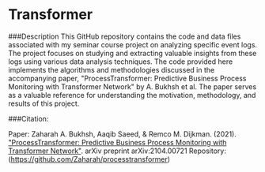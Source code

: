 # Transformer


###Description
This GitHub repository contains the code and data files associated with my seminar course project on analyzing specific event logs.
The project focuses on studying and extracting valuable insights from these logs using various data analysis techniques.
The code provided here implements the algorithms and methodologies discussed in the accompanying paper, "ProcessTransformer: Predictive Business Process Monitoring with Transformer Network" by A. Bukhsh et al.
The paper serves as a valuable reference for understanding the motivation, methodology, and results of this project.





###Citation:


Paper:
Zaharah A. Bukhsh, Aaqib Saeed, & Remco M. Dijkman. (2021). ["ProcessTransformer: Predictive Business Process Monitoring with Transformer Network"](https://arxiv.org/abs/2104.00721). arXiv preprint arXiv:2104.00721
Repository:
(https://github.com/Zaharah/processtransformer)
